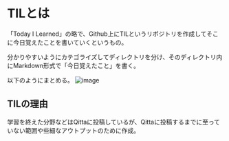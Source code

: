 # TILとは
「Today I Learned」の略で、Github上にTILというリポジトリを作成してそこに今日覚えたことを書いていくというもの。

分かりやすいようにカテゴライズしてディレクトリを分け、そのディレクトリ内にMarkdown形式で「今日覚えたこと」を書く。

以下のようにまとめる。
![image](https://user-images.githubusercontent.com/78298470/119785496-34b83e00-bf0a-11eb-8c35-56b13344740a.png)

## TILの理由
学習を終えた分野などはQittaに投稿しているが、Qittaに投稿するまでに至っていない範囲や些細なアウトプットのために作成。
